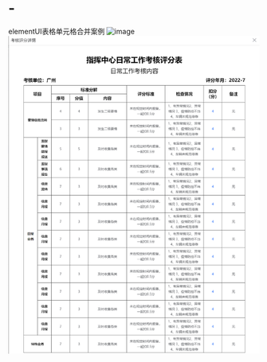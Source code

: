 # -
elementUI表格单元格合并案例
![image](https://img-blog.csdnimg.cn/20201014180756926.png?x-oss-process=image/resize,m_fixed,h_64,w_64)
![image](1.png)
